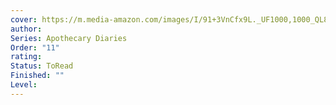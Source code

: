 ```yaml
---
cover: https://m.media-amazon.com/images/I/91+3VnCfx9L._UF1000,1000_QL80_.jpg
author: 
Series: Apothecary Diaries
Order: "11"
rating: 
Status: ToRead
Finished: ""
Level:
---
```








